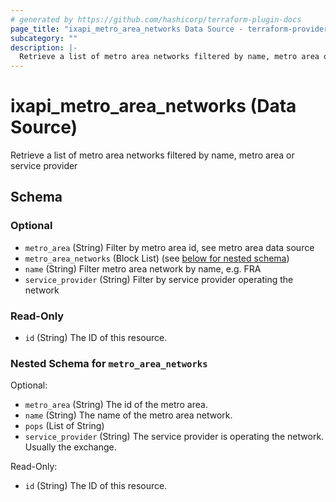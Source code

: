 ```yaml
---
# generated by https://github.com/hashicorp/terraform-plugin-docs
page_title: "ixapi_metro_area_networks Data Source - terraform-provider-ixapi"
subcategory: ""
description: |-
  Retrieve a list of metro area networks filtered by name, metro area or service provider
---
```


# ixapi_metro_area_networks (Data Source)

Retrieve a list of metro area networks filtered by name, metro area or service provider



<!-- schema generated by tfplugindocs -->
## Schema

### Optional

- `metro_area` (String) Filter by metro area id, see metro area data source
- `metro_area_networks` (Block List) (see [below for nested schema](#nestedblock--metro_area_networks))
- `name` (String) Filter metro area network by name, e.g. FRA
- `service_provider` (String) Filter by service provider operating the network

### Read-Only

- `id` (String) The ID of this resource.

<a id="nestedblock--metro_area_networks"></a>
### Nested Schema for `metro_area_networks`

Optional:

- `metro_area` (String) The id of the metro area.
- `name` (String) The name of the metro area network.
- `pops` (List of String)
- `service_provider` (String) The service provider is operating the network. Usually the exchange.

Read-Only:

- `id` (String) The ID of this resource.


